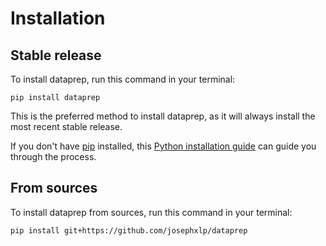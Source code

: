 # Installation

## Stable release

To install dataprep, run this command in your terminal:

```
pip install dataprep
```

This is the preferred method to install dataprep, as it will always install the most recent stable release.

If you don't have [pip](https://pip.pypa.io) installed, this [Python installation guide](http://docs.python-guide.org/en/latest/starting/installation/) can guide you through the process.

## From sources

To install dataprep from sources, run this command in your terminal:

```
pip install git+https://github.com/josephxlp/dataprep
```
